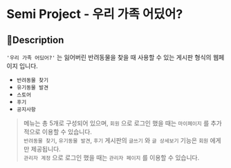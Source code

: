# Semi Project - 우리 가족 어딨어?

## 🐾Description
`'우리 가족 어딨어?'` 는 잃어버린 반려동물을 찾을 때 사용할 수 있는 게시판 형식의 웹페이지 입니다.
+ `반려동물 찾기`
+ `유기동물 발견`
+ `스토어`
+ `후기`
+ `공지사항` <br/>

> 메뉴는 총 5개로 구성되어 있으며, `회원` 으로 로그인 했을 때는 `마이페이지` 를 추가적으로 이용할 수 있습니다.<br/>
> `반려동물 찾기`, `유기동물 발견`, `후기` 게시판의 `글쓰기` 와 `글 상세보기` 기능은 `회원` 에게만 제공됩니다. <br/>
> `관리자 계정` 으로 로그인 했을 때는 `관리자 페이지` 를 이용할 수 있습니다.  <br/>

